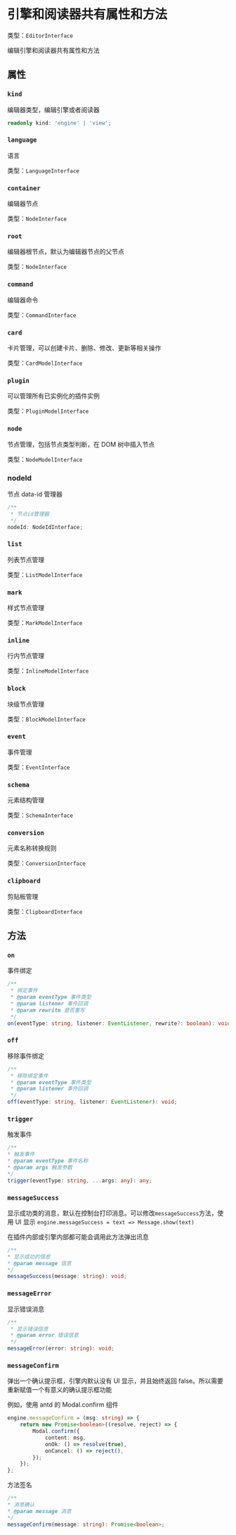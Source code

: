 # 引擎和阅读器共有属性和方法

类型：`EditorInterface`

编辑引擎和阅读器共有属性和方法

## 属性

### `kind`

编辑器类型，编辑引擎或者阅读器

```ts
readonly kind: 'engine' | 'view';
```

### `language`

语言

类型：`LanguageInterface`

### `container`

编辑器节点

类型：`NodeInterface`

### `root`

编辑器根节点，默认为编辑器节点的父节点

类型：`NodeInterface`

### `command`

编辑器命令

类型：`CommandInterface`

### `card`

卡片管理，可以创建卡片、删除、修改、更新等相关操作

类型：`CardModelInterface`

### `plugin`

可以管理所有已实例化的插件实例

类型：`PluginModelInterface`

### `node`

节点管理，包括节点类型判断，在 DOM 树中插入节点

类型：`NodeModelInterface`

### nodeId

节点 data-id 管理器

```ts
/**
 * 节点id管理器
 */
nodeId: NodeIdInterface;
```

### `list`

列表节点管理

类型：`ListModelInterface`

### `mark`

样式节点管理

类型：`MarkModelInterface`

### `inline`

行内节点管理

类型：`InlineModelInterface`

### `block`

块级节点管理

类型：`BlockModelInterface`

### `event`

事件管理

类型：`EventInterface`

### `schema`

元素结构管理

类型：`SchemaInterface`

### `conversion`

元素名称转换规则

类型：`ConversionInterface`

### `clipboard`

剪贴板管理

类型：`ClipboardInterface`

## 方法

### `on`

事件绑定

```ts
/**
 * 绑定事件
 * @param eventType 事件类型
 * @param listener 事件回调
 * @param rewrite 是否重写
 */
on(eventType: string, listener: EventListener, rewrite?: boolean): void;
```

### `off`

移除事件绑定

```ts
/**
 * 移除绑定事件
 * @param eventType 事件类型
 * @param listener 事件回调
 */
off(eventType: string, listener: EventListener): void;
```

### `trigger`

触发事件

```ts
/**
* 触发事件
* @param eventType 事件名称
* @param args 触发参数
*/
trigger(eventType: string, ...args: any): any;
```

### `messageSuccess`

显示成功类的消息，默认在控制台打印消息。可以修改`messageSuccess`方法，使用 UI 显示 `engine.messageSuccess = text => Message.show(text)`

在插件内部或引擎内部都可能会调用此方法弹出讯息

```ts
/**
* 显示成功的信息
* @param message 信息
*/
messageSuccess(message: string): void;
```

### `messageError`

显示错误消息

```ts
/**
 * 显示错误信息
 * @param error 错误信息
 */
messageError(error: string): void;
```

### `messageConfirm`

弹出一个确认提示框，引擎内默认没有 UI 显示，并且始终返回 false。所以需要重新赋值一个有意义的确认提示框功能

例如，使用 antd 的 Modal.confirm 组件

```ts
engine.messageConfirm = (msg: string) => {
	return new Promise<boolean>((resolve, reject) => {
		Modal.confirm({
			content: msg,
			onOk: () => resolve(true),
			onCancel: () => reject(),
		});
	});
};
```

方法签名

```ts
/**
* 消息确认
* @param message 消息
*/
messageConfirm(message: string): Promise<boolean>;
```
